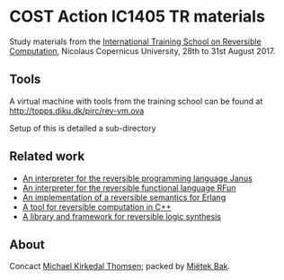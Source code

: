 # COST Action IC1405 TR materials

Study materials from the [International Training School on Reversible Computation](http://revcomp.eu/school2017/), Nicolaus Copernicus University, 28th to 31st August 2017.

## Tools

A virtual machine with tools from the training school can be found at
  http://topps.diku.dk/pirc/rev-vm.ova

Setup of this is detailed a sub-directory

## Related work

* [An interpreter for the reversible programming language Janus](https://github.com/mbudde/jana)
* [An interpreter for the reversible functional language RFun](https://github.com/kirkedal/rfun-interp)
* [An implementation of a reversible semantics for Erlang](https://github.com/mistupv/rev-erlang)
* [A tool for reversible computation in C++](https://github.com/LLNL/backstroke)
* [A library and framework for reversible logic synthesis](https://github.com/msoeken/cirkit)

## About
Concact [Michael Kirkedal Thomsen](http://diku.dk/ansatte/beskrivelse/?id=196082); packed by [Miëtek Bak](https://mietek.io/).
